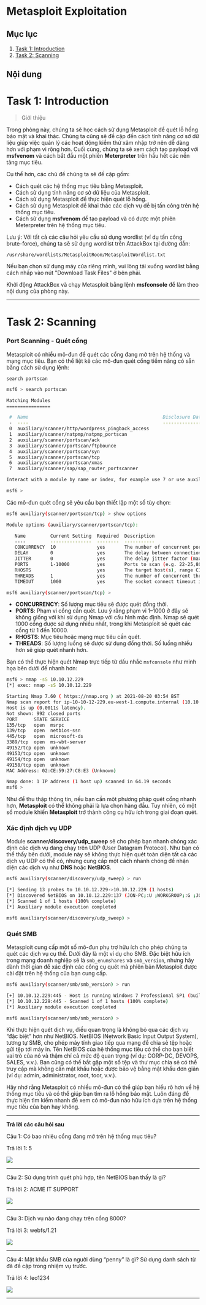 # Metasploit Exploitation

## Mục lục

1. [Task 1: Introduction](#task-1-introduction)
2. [Task 2: Scanning](#task-2-scanning)




## Nội dung

# Task 1: Introduction

>Giới thiệu

Trong phòng này, chúng ta sẽ học cách sử dụng Metasploit để quét lỗ hổng bảo mật và khai thác. Chúng ta cũng sẽ đề cập đến cách tính năng cơ sở dữ liệu giúp việc quản lý các hoạt động kiểm thử xâm nhập trở nên dễ dàng hơn với phạm vi rộng hơn. Cuối cùng, chúng ta sẽ xem cách tạo payload với **msfvenom** và cách bắt đầu một phiên **Meterpreter** trên hầu hết các nền tảng mục tiêu.

Cụ thể hơn, các chủ đề chúng ta sẽ đề cập gồm:

* Cách quét các hệ thống mục tiêu bằng Metasploit.
* Cách sử dụng tính năng cơ sở dữ liệu của Metasploit.
* Cách sử dụng Metasploit để thực hiện quét lỗ hổng.
* Cách sử dụng Metasploit để khai thác các dịch vụ dễ bị tấn công trên hệ thống mục tiêu.
* Cách sử dụng **msfvenom** để tạo payload và có được một phiên Meterpreter trên hệ thống mục tiêu.

Lưu ý: Với tất cả các câu hỏi yêu cầu sử dụng wordlist (ví dụ tấn công brute-force), chúng ta sẽ sử dụng wordlist trên AttackBox tại đường dẫn:

```
/usr/share/wordlists/MetasploitRoom/MetasploitWordlist.txt
```

Nếu bạn chọn sử dụng máy của riêng mình, vui lòng tải xuống wordlist bằng cách nhấp vào nút "Download Task Files" ở bên phải.

Khởi động AttackBox và chạy Metasploit bằng lệnh **msfconsole** để làm theo nội dung của phòng này.

---

# Task 2: Scanning

### Port Scanning - Quét cổng 

Metasploit có nhiều mô-đun để quét các cổng đang mở trên hệ thống và mạng mục tiêu. Bạn có thể liệt kê các mô-đun quét cổng tiềm năng có sẵn bằng cách sử dụng lệnh:

```
search portscan
```

```bash
msf6 > search portscan

Matching Modules
================

 #  Name                                                 Disclosure Date  Rank    Check  Description
 -  ----                                                 ---------------  ----    -----  -----------
 0  auxiliary/scanner/http/wordpress_pingback_access                      normal  No     Wordpress Pingback Locator
 1  auxiliary/scanner/natpmp/natpmp_portscan                              normal  No     NAT-PMP External Port Scanner
 2  auxiliary/scanner/portscan/ack                                        normal  No     TCP ACK Firewall Scanner
 3  auxiliary/scanner/portscan/ftpbounce                                  normal  No     FTP Bounce Port Scanner
 4  auxiliary/scanner/portscan/syn                                        normal  No     TCP SYN Port Scanner
 5  auxiliary/scanner/portscan/tcp                                        normal  No     TCP Port Scanner
 6  auxiliary/scanner/portscan/xmas                                       normal  No     TCP "XMas" Port Scanner
 7  auxiliary/scanner/sap/sap_router_portscanner                          normal  No     SAPRouter Port Scanner

Interact with a module by name or index, for example use 7 or use auxiliary/scanner/sap/sap_router_portscanner

msf6 >
```

Các mô-đun quét cổng sẽ yêu cầu bạn thiết lập một số tùy chọn:

```bash
msf6 auxiliary(scanner/portscan/tcp) > show options

Module options (auxiliary/scanner/portscan/tcp):

   Name         Current Setting  Required  Description
   ----         ---------------  --------  -----------
   CONCURRENCY  10               yes       The number of concurrent ports to check per host
   DELAY        0                yes       The delay between connections, per thread, in milliseconds
   JITTER       0                yes       The delay jitter factor (maximum value by which to +/- DELAY) in milliseconds.
   PORTS        1-10000          yes       Ports to scan (e.g. 22-25,80,110-900)
   RHOSTS                        yes       The target host(s), range CIDR identifier, or hosts file with syntax 'file:'
   THREADS      1                yes       The number of concurrent threads (max one per host)
   TIMEOUT      1000             yes       The socket connect timeout in milliseconds

msf6 auxiliary(scanner/portscan/tcp) >
```

* **CONCURRENCY**: Số lượng mục tiêu sẽ được quét đồng thời.
* **PORTS**: Phạm vi cổng cần quét. Lưu ý rằng phạm vi 1–1000 ở đây sẽ không giống với khi sử dụng Nmap với cấu hình mặc định. Nmap sẽ quét 1000 cổng được sử dụng nhiều nhất, trong khi Metasploit sẽ quét các cổng từ 1 đến 10000.
* **RHOSTS**: Mục tiêu hoặc mạng mục tiêu cần quét.
* **THREADS**: Số lượng luồng sẽ được sử dụng đồng thời. Số luồng nhiều hơn sẽ giúp quét nhanh hơn.

Bạn có thể thực hiện quét Nmap trực tiếp từ dấu nhắc `msfconsole` như minh họa bên dưới để nhanh hơn:

```bash
msf6 > nmap -sS 10.10.12.229
[*] exec: nmap -sS 10.10.12.229

Starting Nmap 7.60 ( https://nmap.org ) at 2021-08-20 03:54 BST
Nmap scan report for ip-10-10-12-229.eu-west-1.compute.internal (10.10.12.229)
Host is up (0.0011s latency).
Not shown: 992 closed ports
PORT      STATE SERVICE
135/tcp   open  msrpc
139/tcp   open  netbios-ssn
445/tcp   open  microsoft-ds
3389/tcp  open  ms-wbt-server
49152/tcp open  unknown
49153/tcp open  unknown
49154/tcp open  unknown
49158/tcp open  unknown
MAC Address: 02:CE:59:27:C8:E3 (Unknown)

Nmap done: 1 IP address (1 host up) scanned in 64.19 seconds
msf6 >
```

Như để thu thập thông tin, nếu bạn cần một phương pháp quét cổng nhanh hơn, **Metasploit** có thể không phải là lựa chọn hàng đầu. Tuy nhiên, có một số module khiến **Metasploit** trở thành công cụ hữu ích trong giai đoạn quét.

### Xác định dịch vụ UDP 

Module **scanner/discovery/udp\_sweep** sẽ cho phép bạn nhanh chóng xác định các dịch vụ đang chạy trên UDP (User Datagram Protocol).
Như bạn có thể thấy bên dưới, module này sẽ không thực hiện quét toàn diện tất cả các dịch vụ UDP có thể có, nhưng cung cấp một cách nhanh chóng để nhận diện các dịch vụ như **DNS** hoặc **NetBIOS**.

```bash
msf6 auxiliary(scanner/discovery/udp_sweep) > run

[*] Sending 13 probes to 10.10.12.229->10.10.12.229 (1 hosts)
[*] Discovered NetBIOS on 10.10.12.229:137 (JON-PC;:U ;WORKGROUP;:G ;JON-PC;:U ;WORKGROUP;:G ;WORKGROUP;:U ;__MSBROWSE__;:G ;02:ce:59:27:c8:e3)
[*] Scanned 1 of 1 hosts (100% complete)
[*] Auxiliary module execution completed

msf6 auxiliary(scanner/discovery/udp_sweep) >
```

### Quét SMB

Metasploit cung cấp một số mô-đun phụ trợ hữu ích cho phép chúng ta quét các dịch vụ cụ thể. Dưới đây là một ví dụ cho SMB. Đặc biệt hữu ích trong mạng doanh nghiệp sẽ là `smb_enumshares` và `smb_version`, nhưng hãy dành thời gian để xác định các công cụ quét mà phiên bản Metasploit được cài đặt trên hệ thống của bạn cung cấp.

```bash
msf6 auxiliary(scanner/smb/smb_version) > run

[+] 10.10.12.229:445 - Host is running Windows 7 Professional SP1 (build:7601) (name:JON-PC) (workgroup:WORKGROUP) (signatures:optional)
[*] 10.10.12.229:445 - Scanned 1 of 1 hosts (100% complete)
[*] Auxiliary module execution completed

msf6 auxiliary(scanner/smb/smb_version) >
```

Khi thực hiện quét dịch vụ, điều quan trọng là không bỏ qua các dịch vụ “đặc biệt” hơn như NetBIOS.
NetBIOS (Network Basic Input Output System), tương tự SMB, cho phép máy tính giao tiếp qua mạng để chia sẻ tệp hoặc gửi tệp tới máy in.
Tên NetBIOS của hệ thống mục tiêu có thể cho bạn biết vai trò của nó và thậm chí cả mức độ quan trọng (ví dụ: CORP-DC, DEVOPS, SALES, v.v.).
Bạn cũng có thể bắt gặp một số tệp và thư mục chia sẻ có thể truy cập mà không cần mật khẩu hoặc được bảo vệ bằng mật khẩu đơn giản (ví dụ: admin, administrator, root, toor, v.v.).

Hãy nhớ rằng Metasploit có nhiều mô-đun có thể giúp bạn hiểu rõ hơn về hệ thống mục tiêu và có thể giúp bạn tìm ra lỗ hổng bảo mật.
Luôn đáng để thực hiện tìm kiếm nhanh để xem có mô-đun nào hữu ích dựa trên hệ thống mục tiêu của bạn hay không.

---

**Trả lời các câu hỏi sau**

Câu 1: Có bao nhiêu cổng đang mở trên hệ thống mục tiêu?

Trả lời 1: 5


![](./img/3_Metasploit_Exploitation/2.1.png)

---
Câu 2: Sử dụng trình quét phù hợp, tên NetBIOS bạn thấy là gì?

Trả lời 2: ACME IT SUPPORT

![](./img/3_Metasploit_Exploitation/2.2.webp)

---

Câu 3: Dịch vụ nào đang chạy trên cổng 8000?

Trả lời 3: webfs/1.21

![](./img/3_Metasploit_Exploitation/2.3.webp)

---

Câu 4: Mật khẩu SMB của người dùng “penny” là gì? Sử dụng danh sách từ đã đề cập trong nhiệm vụ trước.

Trả lời 4: leo1234

![](./img/3_Metasploit_Exploitation/2.4.webp)

---

